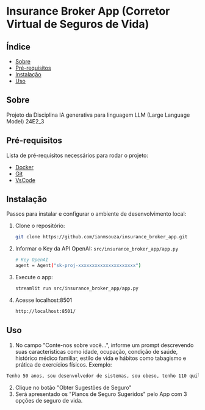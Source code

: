# Insurance Broker App (Corretor Virtual de Seguros de Vida)

## Índice
- [Sobre](#sobre)
- [Pré-requisitos](#pré-requisitos)
- [Instalação](#instalação)
- [Uso](#uso)

## Sobre
Projeto da Disciplina 
IA generativa para linguagem 
LLM (Large Language Model)
24E2_3

## Pré-requisitos
Lista de pré-requisitos necessários para rodar o projeto:
- [Docker](https://www.docker.com/products/docker-desktop)
- [Git](https://git-scm.com/downloads)
- [VsCode](https://code.visualstudio.com/download)

## Instalação
Passos para instalar e configurar o ambiente de desenvolvimento local:
1. Clone o repositório:
   ```bash
   git clone https://github.com/ianmsouza/insurance_broker_app.git
   ```
2. Informar o Key da API OpenAI: `src/insurance_broker_app/app.py`
   ```bash
   # Key OpenAI
   agent = Agent("sk-proj-xxxxxxxxxxxxxxxxxxxxx") 
   ```
4. Execute o app:
   ```bash
   streamlit run src/insurance_broker_app/app.py
   ```
5. Acesse localhost:8501
   ```bash
   http://localhost:8501/
   ```

## Uso
1. No campo "Conte-nos sobre você...", informe um prompt descrevendo suas características como idade, ocupação, condição de saúde, histórico médico familiar, estilo de vida e hábitos como tabagismo e prática de exercícios físicos.
Exemplo: 
```bash
Tenho 50 anos, sou desenvolvedor de sistemas, sou obeso, tenho 110 quilos, 1,75cm de altura, pratico atividade física 2 vezes por semana, sempre faço check-up médico e exames de sangue regularmente e tenho pré-diabetes.
```
2. Clique no botão "Obter Sugestões de Seguro"
3. Será apresentado os "Planos de Seguro Sugeridos" pelo App com 3 opções de seguro de vida.

